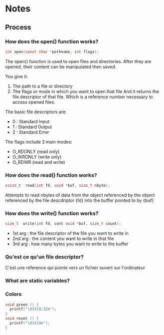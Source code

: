 # Notes
## Process

### How does the open() function works?
```C
int	open(const char *pathname, int flags);
```
The open() function is used to open files and directories. After they are opened, their content can be manipulated then saved.

You give it:
1. The path to a file or directory
2. The flags or mode in which you want to open that file
And it returns the file descriptor of that file. Which is a reference number necessary to access opened files.

The basic file descriptors are:
- 0 : Standard Input
- 1 : Standard Output
- 2 : Standard Error

The flags include 3 main modes:
- O_RDONLY (read only)
- O_WRONLY (write only)
- O_RDWR (read and write)

### How does the read() function works?
```C
ssize_t  read(int fd, void *buf, size_t nbyte);
```
Attempts to read nbytes of data 
from the object referenced by the object referenced by the file descdriptor {fd}
into the buffer pointed to by {buf}


### How does the write() function works?
```C
size_t  write(int fd, cont void *buf, size_t count);
````
- 1st arg : the file descriptor of the file you want to write in
- 2nd arg : the content you want to write in that file
- 3rd arg : how many bytes you want to write to the buffer

### Qu'est ce qu'un file descriptor?
C'est une reference qui pointe vers un fichier ouvert sur l'ordinateur

### What are static variables?


### Colors
```C
void green () {
  printf("\033[0;32m");
}
void reset () {
  printf("\033[0m");
}
```